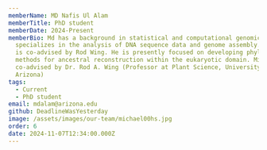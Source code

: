 ```yaml
---
memberName: MD Nafis Ul Alam
memberTitle: PhD student
memberDate: 2024-Present
memberBio: Md has a background in statistical and computational genomics. He
  specializes in the analysis of DNA sequence data and genome assembly. His PhD
  is co-advised by Rod Wing. He is presently focused on developing phylogenomic
  methods for ancestral reconstruction within the eukaryotic domain. Michael is
  co-advised by Dr. Rod A. Wing (Professor at Plant Science, University of
  Arizona)
tags:
  - Current
  - PhD student
email: mdalam@arizona.edu
github: DeadlineWasYesterday
image: /assets/images/our-team/michael00hs.jpg
order: 6
date: 2024-11-07T12:34:00.000Z
---
```

